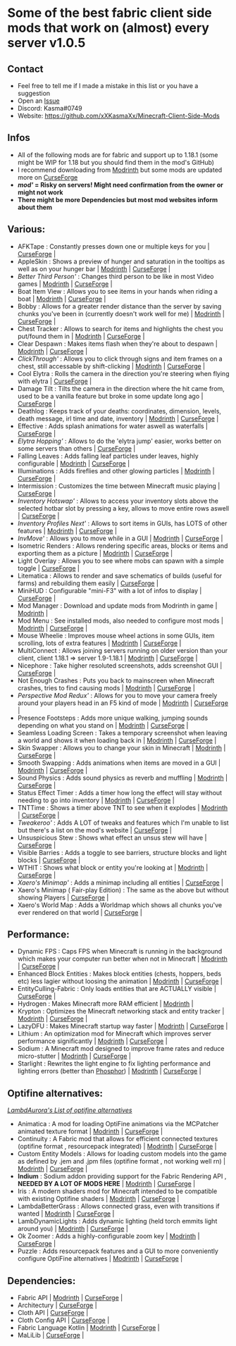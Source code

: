# Some of the best fabric client side mods that work on (almost) every server v1.0.5
 
## Contact

* Feel free to tell me if I made a mistake in this list or you have a suggestion
* Open an [Issue](https://github.com/xXKasmaXx/Minecraft-Client-Side-Mods/issues)
* Discord: Kasma#0749
* Website: https://github.com/xXKasmaXx/Minecraft-Client-Side-Mods


## Infos

* All of the following mods are for fabric and support up to 1.18.1 (some might be WIP for 1.18 but you should find them in the mod's GitHub)
* I recommend downloading from [Modrinth](https://modrinth.com) but some mods are updated more on [CurseForge](https://www.curseforge.com/minecraft/mc-mods)
* ***mod'* = Risky on servers! Might need confirmation from the owner or might not work**
* **There might be more Dependencies but most mod websites inform about them**


## Various:

* AFKTape : Constantly presses down one or multiple keys for you | [CurseForge](https://www.curseforge.com/minecraft/mc-mods/afktape) |
* AppleSkin : Shows a preview of hunger and saturation in the tooltips as well as on your hunger bar | [Modrinth](https://modrinth.com/mod/appleskin) | [CurseForge](https://www.curseforge.com/minecraft/mc-mods/appleskin) |
* *Better Third Person'* : Changes third person to be like in most Video games | [Modrinth](https://modrinth.com/mod/better-third-person) | [CurseForge](https://www.curseforge.com/minecraft/mc-mods/better-third-person) |
* Boat Item View : Allows you to see items in your hands when riding a boat | [Modrinth](https://modrinth.com/mod/boat-item-view) | [CurseForge](https://www.curseforge.com/minecraft/mc-mods/boat-item-view) |
* Bobby : Allows for a greater render distance than the server by saving chunks you've been in (currently doesn't work well for me) | [Modrinth](https://modrinth.com/mod/bobby) | [CurseForge](https://www.curseforge.com/minecraft/mc-mods/bobby) |
* Chest Tracker : Allows to search for items and highlights the chest you put/found them in | [Modrinth](https://modrinth.com/mod/chest-tracker) | [CurseForge](https://www.curseforge.com/minecraft/mc-mods/chest-tracker) |
* Clear Despawn : Makes items flash when they're about to despawn | [Modrinth](https://modrinth.com/mod/cleardespawn) | [CurseForge](https://www.curseforge.com/minecraft/mc-mods/clear-despawn-fabric) |
* *ClickThrough'* : Allows you to click through signs and item frames on a chest, still accessable by shift-clicking | [Modrinth](https://modrinth.com/mod/clickthrough) | [CurseForge](https://www.curseforge.com/minecraft/mc-mods/clickthrough) |
* Cool Elytra : Rolls the camera in the direction you're steering when flying with elytra | [CurseForge](https://www.curseforge.com/minecraft/mc-mods/cool-elytra-roll) |
* Damage Tilt : Tilts the camera in the direction where the hit came from, used to be a vanilla feature but broke in some update long ago | [CurseForge](https://www.curseforge.com/minecraft/mc-mods/damage-tilt) |
* Deathlog : Keeps track of your deaths: coordinates, dimension, levels, death message, irl time and date, inventory | [Modrinth](https://modrinth.com/mod/deathlog) | [CurseForge](https://www.curseforge.com/minecraft/mc-mods/deathlog) |
* Effective : Adds splash animations for water aswell as waterfalls | [CurseForge](https://www.curseforge.com/minecraft/mc-mods/effective) |
* *Elytra Hopping'* : Allows to do the 'elytra jump' easier, works better on some servers than others | [CurseForge](https://www.curseforge.com/minecraft/mc-mods/elytra-hopping) |
* Falling Leaves : Adds falling leaf particles under leaves, highly configurable | [Modrinth](https://modrinth.com/mod/fallingleaves) | [CurseForge](https://www.curseforge.com/minecraft/mc-mods/falling-leaves-fabric) |
* Illuminations : Adds fireflies and other glowing particles | [Modrinth](https://modrinth.com/mod/illuminations) | [CurseForge](https://www.curseforge.com/minecraft/mc-mods/illuminations) |
* Intermission : Customizes the time between Minecraft music playing | [CurseForge](https://www.curseforge.com/minecraft/mc-mods/intermission) |
* *Inventory Hotswap'* : Allows to access your inventory slots above the selected hotbar slot by pressing a key, allows to move entire rows aswell | [CurseForge](https://www.curseforge.com/minecraft/mc-mods/inventory-hotswap) |
* *Inventory Profiles Next'* : Allows to sort items in GUIs, has LOTS of other features | [Modrinth](https://modrinth.com/mod/inventory-profiles-next) | [CurseForge](https://www.curseforge.com/minecraft/mc-mods/inventory-profiles-next) |
* *InvMove'* : Allows you to move while in a GUI | [Modrinth](https://modrinth.com/mod/invmove-fabric) | [CurseForge](https://www.curseforge.com/minecraft/mc-mods/invmove-fabric) |
* Isometric Renders : Allows rendering specific areas, blocks or items and exporting them as a picture | [Modrinth](https://modrinth.com/mod/isometric-renders) | [CurseForge](https://www.curseforge.com/minecraft/mc-mods/isometric-renders) |
* Light Overlay : Allows you to see where mobs can spawn with a simple toggle | [CurseForge](https://www.curseforge.com/minecraft/mc-mods/light-overlay) |
* Litematica : Allows to render and save schematics of builds (useful for farms) and rebuilding them easily | [CurseForge](https://www.curseforge.com/minecraft/mc-mods/litematica) |
* MiniHUD : Configurable "mini-F3" with a lot of infos to display | [CurseForge](https://www.curseforge.com/minecraft/mc-mods/minihud) |
* Mod Manager : Download and update mods from Modrinth in game | [Modrinth](https://modrinth.com/mod/modmanager) |
* Mod Menu : See installed mods, also needed to configure most mods | [Modrinth](https://modrinth.com/mod/modmenu) | [CurseForge](https://www.curseforge.com/minecraft/mc-mods/modmenu) |
* Mouse Wheelie : Improves mouse wheel actions in some GUIs, item scrolling, lots of extra features | [Modrinth](https://modrinth.com/mod/mouse-wheelie) | [CurseForge](https://www.curseforge.com/minecraft/mc-mods/mouse-wheelie) |
* MultiConnect : Allows joining servers running on older version than your client, client 1.18.1 => server 1.9-1.18.1 | [Modrinth](https://modrinth.com/mod/multiconnect) | [CurseForge](https://www.curseforge.com/minecraft/mc-mods/multiconnect) |
* Nicephore : Take higher resoluted screenshots, adds screenshot GUI | [CurseForge](https://www.curseforge.com/minecraft/mc-mods/nicephore-fabric) |
* Not Enough Crashes : Puts you back to mainscreen when Minecraft crashes, tries to find causing mods | [Modrinth](https://modrinth.com/mod/notenoughcrashes) | [CurseForge](https://www.curseforge.com/minecraft/mc-mods/not-enough-crashes) |
* *Perspective Mod Redux'* : Allows for you to move your camera freely around your players head in an F5 kind of mode | [Modrinth](https://modrinth.com/mod/perspective-mod-redux) | [CurseForge](https://www.curseforge.com/minecraft/mc-mods/perspective-mod-redux) |
* Presence Footsteps : Adds more unique walking, jumping sounds depending on what you stand on | [Modrinth](https://modrinth.com/mod/presence-footsteps) | [CurseForge](https://www.curseforge.com/minecraft/mc-mods/presence-footsteps) |
* Seamless Loading Screen : Takes a temporary screenshot when leaving a world and shows it when loading back in | [Modrinth](https://modrinth.com/mod/seamless-loading-screen) | [CurseForge](https://www.curseforge.com/minecraft/mc-mods/seamless-loading-screen) |
* Skin Swapper : Allows you to change your skin in Minecraft | [Modrinth](https://modrinth.com/mod/skinswapper) | [CurseForge](https://www.curseforge.com/minecraft/mc-mods/skin-swapper) |
* Smooth Swapping : Adds animations when items are moved in a GUI | [Modrinth](https://https://modrinth.com/mod/smooth-swapping) | [CurseForge](https://www.curseforge.com/minecraft/mc-mods/smooth-swapping) |
* Sound Physics : Adds sound physics as reverb and muffling | [Modrinth](https://https://modrinth.com/mod/soundphysics) | [CurseForge](https://www.curseforge.com/minecraft/mc-mods/sound-physics-fabric) |
* Status Effect Timer : Adds a timer how long the effect will stay without needing to go into inventory | [Modrinth](https://modrinth.com/mod/statuseffecttimer) | [CurseForge](https://www.curseforge.com/minecraft/mc-mods/status-effect-timer) |
* TNTTime : Shows a timer above TNT to see when it explodes | [Modrinth](https://modrinth.com/mod/tnttime) | [CurseForge](https://www.curseforge.com/minecraft/mc-mods/tnttime) |
* *Tweakeroo'* : Adds A LOT of tweaks and features which I'm unable to list but there's a list on the mod's website | [CurseForge](https://www.curseforge.com/minecraft/mc-mods/tweakeroo) |
* Unsuspicious Stew : Shows what effect an unsus stew will have | [CurseForge](https://www.curseforge.com/minecraft/mc-mods/unsuspicious-stew) |
* Visible Barries : Adds a toggle to see barriers, structure blocks and light blocks | [CurseForge](https://www.curseforge.com/minecraft/mc-mods/visible-barriers) |
* WTHIT : Shows what block or entity you're looking at | [Modrinth](https://modrinth.com/mod/wthit) | [CurseForge](https://www.curseforge.com/minecraft/mc-mods/wthit) |
* *Xaero's Minimap'* : Adds a minimap including all entities | [CurseForge](https://www.curseforge.com/minecraft/mc-mods/xaeros-minimap) |
* Xaero's Minimap ( Fair-play Edition) : The same as the above but without showing Players | [CurseForge](https://www.curseforge.com/minecraft/mc-mods/xaeros-minimap-fair-play-edition) |
* Xaero's World Map : Adds a Worldmap which shows all chunks you've ever rendered on that world | [CurseForge](https://www.curseforge.com/minecraft/mc-mods/xaeros-world-map) |


## Performance:

* Dynamic FPS : Caps FPS when Minecraft is running in the background which makes your computer run better when not in Minecraft | [Modrinth](https://modrinth.com/mod/dynamic-fps) | [CurseForge](https://www.curseforge.com/minecraft/mc-mods/dynamic-fps) |
* Enhanced Block Entities : Makes block entities (chests, hoppers, beds etc) less lagier without loosing the animation | [Modrinth](https://modrinth.com/mod/ebe) | [CurseForge]() |
* EntityCulling-Fabric : Only loads entities that are ACTUALLY visible | [CurseForge](https://www.curseforge.com/minecraft/mc-mods/enhanced-block-entities) |
* Hydrogen : Makes Minecraft more RAM efficient | [Modrinth](https://https://modrinth.com/mod/hydrogen) |
* Krypton : Optimizes the Minecraft networking stack and entity tracker | [Modrinth](https://modrinth.com/mod/krypton) | [CurseForge](https://www.curseforge.com/minecraft/mc-mods/krypton) |
* LazyDFU : Makes Minecraft startup way faster | [Modrinth](https://modrinth.com/mod/lazydfu) | [CurseForge](https://www.curseforge.com/minecraft/mc-mods/lazydfu) |
* Lithium : An optimization mod for Minecraft which improves server performance significantly | [Modrinth](https://modrinth.com/mod/lithiumm) | [CurseForge](https://www.curseforge.com/minecraft/mc-mods/lithium) |
* Sodium : A Minecraft mod designed to improve frame rates and reduce micro-stutter | [Modrinth](https://modrinth.com/mod/sodium) | [CurseForge](https://www.curseforge.com/minecraft/mc-mods/sodium) |
* Starlight : Rewrites the light engine to fix lighting performance and lighting errors (better than [Phosphor](https://modrinth.com/mod/phosphor)) | [Modrinth](https://modrinth.com/mod/starlight) | [CurseForge](https://www.curseforge.com/minecraft/mc-mods/starlight) |


## Optifine alternatives:

*[LambdAurora's List of optifine alternatives](https://lambdaurora.dev/optifine_alternatives/)*

* Animatica : A mod for loading OptiFine animations via the MCPatcher animated texture format | [Modrinth](https://modrinth.com/mod/animatica) | [CurseForge](https://www.curseforge.com/minecraft/mc-mods/animatica) |
* Continuity : A Fabric mod that allows for efficient connected textures (optifine format , resourcepack integrated) | [Modrinth](https://modrinth.com/mod/continuity) | [CurseForge](https://www.curseforge.com/minecraft/mc-mods/continuity) |
* Custom Entity Models : Allows for loading custom models into the game as defined by .jem and .jpm files (optifine format , not working well rn) | [Modrinth](https://modrinth.com/mod/cem) | [CurseForge](https://www.curseforge.com/minecraft/mc-mods/custom-entity-models-cem) |
* **Indium** : Sodium addon providing support for the Fabric Rendering API , **NEEDED BY A LOT OF MODS HERE** | [Modrinth](https://modrinth.com/mod/indium) | [CurseForge](https://www.curseforge.com/minecraft/mc-mods/indium) |
* Iris : A modern shaders mod for Minecraft intended to be compatible with existing Optifine shaders | [Modrinth](https://modrinth.com/mod/iris) | [CurseForge](https://www.curseforge.com/minecraft/mc-mods/irisshaders) |
* LambdaBetterGrass : Allows connected grass, even with transitions if wanted | [Modrinth](https://modrinth.com/mod/lambdabettergrass) | [CurseForge](https://www.curseforge.com/minecraft/mc-mods/lambdabettergrass) |
* LambDynamicLights : Adds dynamic lighting (held torch emmits light around you) | [Modrinth](https://modrinth.com/mod/lambdynamiclights) | [CurseForge](https://www.curseforge.com/minecraft/mc-mods/lambdynamiclights) |
* Ok Zoomer : Adds a highly-configurable zoom key | [Modrinth](https://modrinth.com/mod/ok-zoomer) | [CurseForge](https://www.curseforge.com/minecraft/mc-mods/ok-zoomer) |
* Puzzle : Adds resourcepack features and a GUI to more conveniently configure OptiFine alternatives | [Modrinth](https://modrinth.com/mod/puzzle) | [CurseForge](https://www.curseforge.com/minecraft/mc-mods/puzzle) |


## Dependencies:

* Fabric API | [Modrinth](https://modrinth.com/mod/fabric-api) | [CurseForge](https://www.curseforge.com/minecraft/mc-mods/fabric-api) |
* Architectury | [CurseForge](https://www.curseforge.com/minecraft/mc-mods/architectury-fabric) |
* Cloth API | [CurseForge](https://www.curseforge.com/minecraft/mc-mods/cloth-api) |
* Cloth Config API | [CurseForge](https://www.curseforge.com/minecraft/mc-mods/cloth-config) |
* Fabric Language Kotlin | [Modrinth](https://modrinth.com/mod/fabric-language-kotlin) | [CurseForge](https://www.curseforge.com/minecraft/mc-mods/fabric-language-kotlin) |
* MaLiLib | [CurseForge](https://www.curseforge.com/minecraft/mc-mods/malilib) |
	
	
